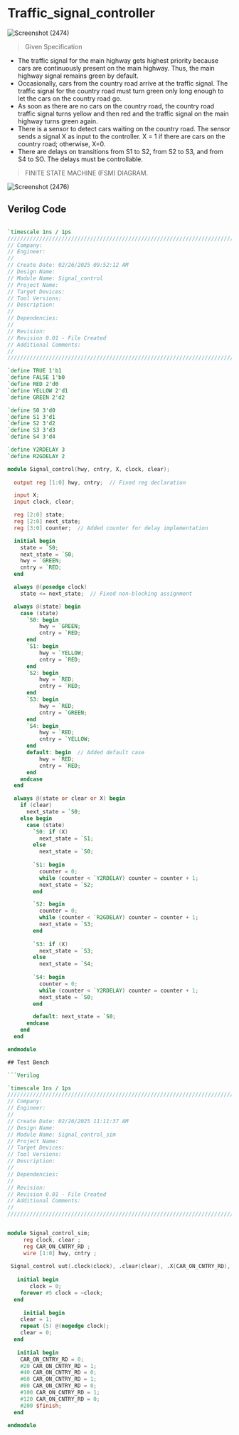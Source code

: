 # Traffic_signal_controller

![Screenshot (2474)](https://github.com/user-attachments/assets/e1430f97-b4e2-438f-91f3-696339f81b9f)

> Given Specification
- The traffic signal for the main highway gets highest priority because cars are continuously present on the main highway. Thus, the main highway signal remains green by default.
- Occasionally, cars from the country road arrive at the traffic signal. The traffic signal for the country road must turn green only long enough to let the cars on the country road go.
- As soon as there are no cars on the country road, the country road traffic signal turns yellow and then red and the traffic signal on the main highway turns green again.
- There is a sensor to detect cars waiting on the country road. The sensor sends a signal X as input to the controller. X = 1 if there are cars on the country road; otherwise, X=0.
- There are delays on transitions from S1 to S2, from S2 to S3, and from S4 to SO. The delays must be controllable.

 > FINITE STATE MACHINE (FSM) DIAGRAM.
  
![Screenshot (2476)](https://github.com/user-attachments/assets/a3a03f14-445f-4ad8-9438-f269a408c011)

## Verilog Code
```Verilog

`timescale 1ns / 1ps
//////////////////////////////////////////////////////////////////////////////////
// Company: 
// Engineer: 
// 
// Create Date: 02/26/2025 09:52:12 AM
// Design Name: 
// Module Name: Signal_control
// Project Name: 
// Target Devices: 
// Tool Versions: 
// Description: 
// 
// Dependencies: 
// 
// Revision:
// Revision 0.01 - File Created
// Additional Comments:
// 
//////////////////////////////////////////////////////////////////////////////////

`define TRUE 1'b1
`define FALSE 1'b0
`define RED 2'd0
`define YELLOW 2'd1
`define GREEN 2'd2

`define S0 3'd0
`define S1 3'd1
`define S2 3'd2
`define S3 3'd3
`define S4 3'd4

`define Y2RDELAY 3
`define R2GDELAY 2

module Signal_control(hwy, cntry, X, clock, clear);
  
  output reg [1:0] hwy, cntry;  // Fixed reg declaration

  input X;
  input clock, clear;

  reg [2:0] state;
  reg [2:0] next_state;
  reg [3:0] counter;  // Added counter for delay implementation

  initial begin
    state = `S0;
    next_state = `S0;
    hwy = `GREEN;
    cntry = `RED;
  end

  always @(posedge clock)
    state <= next_state;  // Fixed non-blocking assignment

  always @(state) begin
    case (state)
      `S0: begin 
          hwy = `GREEN;
          cntry = `RED;
      end
      `S1: begin 
          hwy = `YELLOW; 
          cntry = `RED; 
      end
      `S2: begin 
          hwy = `RED;
          cntry = `RED;
      end
      `S3: begin
          hwy = `RED;
          cntry = `GREEN;
      end
      `S4: begin 
          hwy = `RED;
          cntry = `YELLOW;
      end
      default: begin  // Added default case
          hwy = `RED;
          cntry = `RED;
      end
    endcase 
  end

  always @(state or clear or X) begin 
    if (clear)
      next_state = `S0;
    else begin
      case (state)
        `S0: if (X)
          next_state = `S1;
        else
          next_state = `S0;
        
        `S1: begin
          counter = 0;
          while (counter < `Y2RDELAY) counter = counter + 1; 
          next_state = `S2;
        end

        `S2: begin
          counter = 0;
          while (counter < `R2GDELAY) counter = counter + 1;  
          next_state = `S3;
        end
        
        `S3: if (X)
          next_state = `S3;
        else
          next_state = `S4;
        
        `S4: begin
          counter = 0;
          while (counter < `Y2RDELAY) counter = counter + 1; 
          next_state = `S0;
        end

        default: next_state = `S0;
      endcase
    end
  end

endmodule

## Test Bench

```Verilog

`timescale 1ns / 1ps
//////////////////////////////////////////////////////////////////////////////////
// Company: 
// Engineer: 
// 
// Create Date: 02/26/2025 11:11:37 AM
// Design Name: 
// Module Name: Signal_control_sim
// Project Name: 
// Target Devices: 
// Tool Versions: 
// Description: 
// 
// Dependencies: 
// 
// Revision:
// Revision 0.01 - File Created
// Additional Comments:
// 
//////////////////////////////////////////////////////////////////////////////////


module Signal_control_sim;
     reg clock, clear ; 
     reg CAR_ON_CNTRY_RD ;
     wire [1:0] hwy, cntry ;
     
 Signal_control uut(.clock(clock), .clear(clear), .X(CAR_ON_CNTRY_RD), .hwy(hwy), .cntry(cntry)) ;
 
   initial begin 
       clock = 0;
    forever #5 clock = ~clock;
  end
        
     initial begin
    clear = 1;
    repeat (5) @(negedge clock);
    clear = 0;
  end
  
   initial begin
    CAR_ON_CNTRY_RD = 0;
    #20 CAR_ON_CNTRY_RD = 1;
    #40 CAR_ON_CNTRY_RD = 0;
    #60 CAR_ON_CNTRY_RD = 1;
    #80 CAR_ON_CNTRY_RD = 0;
    #100 CAR_ON_CNTRY_RD = 1;
    #120 CAR_ON_CNTRY_RD = 0;
    #200 $finish;
  end

endmodule


